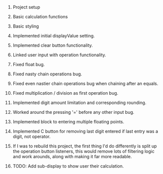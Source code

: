 1. Project setup
2. Basic calculation functions
3. Basic styling
4. Implemented initial displayValue setting.
5. Implemented clear button functionality.
6. Linked user input with operation functionality. 
7. Fixed float bug.
8. Fixed nasty chain operations bug.
9. Fixed even nastier chain operations bug when chaining after an equals.
10. Fixed multiplication / division as first operation bug. 
11. Implemented digit amount limitation and corresponding rounding. 
12. Worked around the pressing '=' before any other input bug.
13. Implemented block to entering multiple floating points.
14. Implemented C button for removing last digit entered if last entry was a digit, not operator. 

15. If I was to rebuild this project, the first thing I'd do differently is split up the operation button listeners, this would remove lots of filtering logic and work arounds, along with making it far more readable. 

16. TODO: Add sub-display to show user their calculation. 